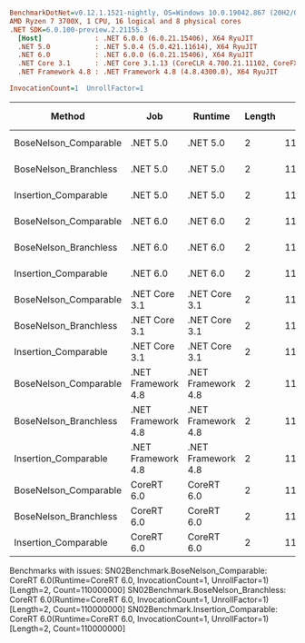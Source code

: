 ``` ini

BenchmarkDotNet=v0.12.1.1521-nightly, OS=Windows 10.0.19042.867 (20H2/October2020Update)
AMD Ryzen 7 3700X, 1 CPU, 16 logical and 8 physical cores
.NET SDK=6.0.100-preview.2.21155.3
  [Host]             : .NET 6.0.0 (6.0.21.15406), X64 RyuJIT
  .NET 5.0           : .NET 5.0.4 (5.0.421.11614), X64 RyuJIT
  .NET 6.0           : .NET 6.0.0 (6.0.21.15406), X64 RyuJIT
  .NET Core 3.1      : .NET Core 3.1.13 (CoreCLR 4.700.21.11102, CoreFX 4.700.21.11602), X64 RyuJIT
  .NET Framework 4.8 : .NET Framework 4.8 (4.8.4300.0), X64 RyuJIT

InvocationCount=1  UnrollFactor=1  

```
|                Method |                Job |            Runtime | Length |     Count |     Mean |   Error |  StdDev | Gen 0 | Gen 1 | Gen 2 | Allocated |
|---------------------- |------------------- |------------------- |------- |---------- |---------:|--------:|--------:|------:|------:|------:|----------:|
| BoseNelson_Comparable |           .NET 5.0 |           .NET 5.0 |      2 | 110000000 | 265.2 ms | 2.42 ms | 2.27 ms |     - |     - |     - |         - |
| BoseNelson_Branchless |           .NET 5.0 |           .NET 5.0 |      2 | 110000000 | 119.5 ms | 0.54 ms | 0.51 ms |     - |     - |     - |         - |
|  Insertion_Comparable |           .NET 5.0 |           .NET 5.0 |      2 | 110000000 | 438.8 ms | 2.10 ms | 1.96 ms |     - |     - |     - |         - |
| BoseNelson_Comparable |           .NET 6.0 |           .NET 6.0 |      2 | 110000000 | 266.9 ms | 2.53 ms | 2.37 ms |     - |     - |     - |     304 B |
| BoseNelson_Branchless |           .NET 6.0 |           .NET 6.0 |      2 | 110000000 | 118.8 ms | 0.41 ms | 0.38 ms |     - |     - |     - |     144 B |
|  Insertion_Comparable |           .NET 6.0 |           .NET 6.0 |      2 | 110000000 | 440.3 ms | 1.51 ms | 1.41 ms |     - |     - |     - |     144 B |
| BoseNelson_Comparable |      .NET Core 3.1 |      .NET Core 3.1 |      2 | 110000000 | 273.0 ms | 1.74 ms | 1.63 ms |     - |     - |     - |   1,856 B |
| BoseNelson_Branchless |      .NET Core 3.1 |      .NET Core 3.1 |      2 | 110000000 | 119.7 ms | 0.62 ms | 0.58 ms |     - |     - |     - |         - |
|  Insertion_Comparable |      .NET Core 3.1 |      .NET Core 3.1 |      2 | 110000000 | 440.6 ms | 1.61 ms | 1.51 ms |     - |     - |     - |         - |
| BoseNelson_Comparable | .NET Framework 4.8 | .NET Framework 4.8 |      2 | 110000000 | 269.2 ms | 0.34 ms | 0.26 ms |     - |     - |     - |         - |
| BoseNelson_Branchless | .NET Framework 4.8 | .NET Framework 4.8 |      2 | 110000000 | 118.7 ms | 0.28 ms | 0.26 ms |     - |     - |     - |         - |
|  Insertion_Comparable | .NET Framework 4.8 | .NET Framework 4.8 |      2 | 110000000 | 481.7 ms | 1.76 ms | 1.64 ms |     - |     - |     - |         - |
| BoseNelson_Comparable |         CoreRT 6.0 |         CoreRT 6.0 |      2 | 110000000 |       NA |      NA |      NA |     - |     - |     - |         - |
| BoseNelson_Branchless |         CoreRT 6.0 |         CoreRT 6.0 |      2 | 110000000 |       NA |      NA |      NA |     - |     - |     - |         - |
|  Insertion_Comparable |         CoreRT 6.0 |         CoreRT 6.0 |      2 | 110000000 |       NA |      NA |      NA |     - |     - |     - |         - |

Benchmarks with issues:
  SN02Benchmark.BoseNelson_Comparable: CoreRT 6.0(Runtime=CoreRT 6.0, InvocationCount=1, UnrollFactor=1) [Length=2, Count=110000000]
  SN02Benchmark.BoseNelson_Branchless: CoreRT 6.0(Runtime=CoreRT 6.0, InvocationCount=1, UnrollFactor=1) [Length=2, Count=110000000]
  SN02Benchmark.Insertion_Comparable: CoreRT 6.0(Runtime=CoreRT 6.0, InvocationCount=1, UnrollFactor=1) [Length=2, Count=110000000]

